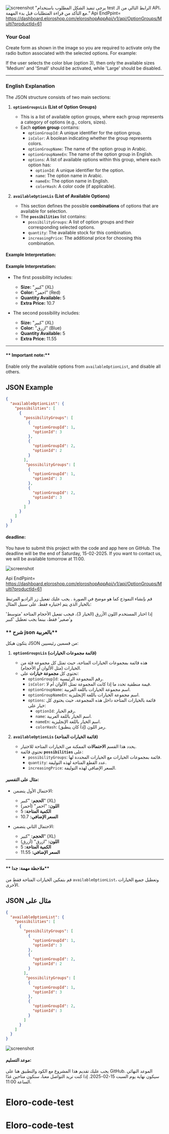 ![screenshot](example.jpg)
 "يرجى تنفيذ الشكل المطلوب باستخدام  test الرابط التالي من الـ API، مع التأكد من قراءة المتطلبات قبل بدء المهمة."
Api EndPpint= https://dashboard.eloroshop.com/eloroshopAppApi/v1/api/OptionGroups/Multi?productId=61

 




### **Your Goal**  


Create  form as shown in the image so you are required to activate only the radio button associated with the selected options. For example:

If the user selects the color blue (option 3), then only the available sizes 'Medium' and 'Small' should be activated, while 'Large' should be disabled.


---

### **English Explanation**  
The JSON structure consists of two main sections:  

1. **`optionGroupsLis` (List of Option Groups)**  
   - This is a list of available option groups, where each group represents a category of options (e.g., colors, sizes).  
   - Each **option group** contains:  
     - `optionGroupId`: A unique identifier for the option group.  
     - `isColor`: A boolean indicating whether the group represents colors.  
     - `optionGroupName`: The name of the option group in Arabic.  
     - `optionGroupNameEn`: The name of the option group in English.  
     - `options`: A list of available options within this group, where each option has:  
       - `optionId`: A unique identifier for the option.  
       - `name`: The option name in Arabic.  
       - `nameEn`: The option name in English.  
       - `colorHash`: A color code (if applicable).  

2. **`availableOptionLis` (List of Available Options)**  
   - This section defines the possible **combinations** of options that are available for selection.  
   - The **`possibilities`** list contains:  
     - `possibilityGroups`: A list of option groups and their corresponding selected options.  
     - `quantity`: The available stock for this combination.  
     - `increasingPrice`: The additional price for choosing this combination.  

#### **Example Interpretation:**  
#### **Example Interpretation:**  
- The first possibility includes:  
  - **Size:** "كبير" (XL)  
  - **Color:** "احمر" (Red)  
  - **Quantity Available:** 5  
  - **Extra Price:** 10.7  

- The second possibility includes:  
  - **Size:** "كبير" (XL)  
  - **Color:** "ازرق" (Blue)  
  - **Quantity Available:** 5  
  - **Extra Price:** 11.55  

---
#### **  Important note:**  

  Enable only the available options from `availableOptionList`, and disable all others.

## JSON Example

 
```json
{
  "availableOptionList": {
    "possibilities": [
      {
        "possibilityGroups": [
          {
            "optionGroupId": 1,
            "optionId": 3
          },
          {
            "optionGroupId": 2,
            "optionId": 2
          }
        ],
         "possibilityGroups": [
          {
            "optionGroupId": 1,
            "optionId": 3
          },
          {
            "optionGroupId": 2,
            "optionId": 3
          }
        ]
      }
    ]
  }
}
```

#### **deadline:**  

You have to submit this project with the code and app here on GitHub. The deadline will be the end of Saturday, 15-02-2025. If you want to contact us, we will be available tomorrow at 11:00.






![screenshot](example.jpg)


Api EndPpint= https://dashboard.eloroshop.com/eloroshopAppApi/v1/api/OptionGroups/Multi?productId=61

 قم بإنشاء النموذج كما هو موضح في الصورة .
يجب عليك تفعيل زر الراديو المرتبط بالخيار الذي يتم اختياره فقط. على سبيل المثال:

إذا اختار المستخدم اللون الأزرق (الخيار 3)، فيجب تفعيل الأحجام المتاحة 'متوسط' و'صغير' فقط، بينما يجب تعطيل 'كبير




### **  شرح  json  بالعربية**  
يتكون هيكل JSON من قسمين رئيسيين:  

1. **`optionGroupsLis` (قائمة مجموعات الخيارات)**  
   - هذه قائمة بمجموعات الخيارات المتاحة، حيث تمثل كل مجموعة فئة من الخيارات (مثل الألوان أو الأحجام).  
   - تحتوي كل **مجموعة خيارات** على:  
     - `optionGroupId`: رقم المجموعة الرئيسية.  
     - `isColor`: قيمة منطقية تحدد ما إذا كانت المجموعة تمثل الألوان أم لا.  
     - `optionGroupName`: اسم مجموعة الخيارات باللغة العربية.  
     - `optionGroupNameEn`: اسم مجموعة الخيارات باللغة الإنجليزية.  
     - `options`: قائمة بالخيارات المتاحة داخل هذه المجموعة، حيث يحتوي كل خيار على:  
       - `optionId`: رقم الخيار.  
       - `name`: اسم الخيار باللغة العربية.  
       - `nameEn`: اسم الخيار باللغة الإنجليزية.  
       - `colorHash`: رمز اللون (إذا كان ينطبق).  

2. **`availableOptionLis` (قائمة الخيارات المتاحة)**  
   - يحدد هذا القسم **الاحتمالات** الممكنة من الخيارات المتاحة للاختيار.  
   - تحتوي قائمة **`possibilities`** على:  
     - `possibilityGroups`: قائمة بمجموعات الخيارات مع الخيارات المحددة لها.  
     - `quantity`: عدد القطع المتاحة لهذه التوليفة.  
     - `increasingPrice`: السعر الإضافي لهذه التوليفة.  

#### **مثال على التفسير:**  
- الاحتمال الأول يتضمن:  
  - **الحجم:** "كبير" (XL)  
  - **اللون:** "احمر" (أحمر)  
  - **الكمية المتاحة:** 5  
  - **السعر الإضافي:** 10.7  

- الاحتمال الثاني يتضمن:  
  - **الحجم:** "كبير" (XL)  
  - **اللون:** "ازرق" (أزرق)  
  - **الكمية المتاحة:** 5  
  - **السعر الإضافي:** 11.55  

---



 #### **   ملاحظة مهمة: جدا**  

قم بتمكين الخيارات المتاحة فقط من `availableOptionList`، وتعطيل جميع الخيارات الأخرى.


 
 
## JSON مثال على 

 
```json
{
  "availableOptionList": {
    "possibilities": [
      {
        "possibilityGroups": [
          {
            "optionGroupId": 1,
            "optionId": 3
          },
          {
            "optionGroupId": 2,
            "optionId": 2
          }
        ],
         "possibilityGroups": [
          {
            "optionGroupId": 1,
            "optionId": 3
          },
          {
            "optionGroupId": 2,
            "optionId": 3
          }
        ]
      }
    ]
  }
}
```


![screenshot](example.jpg)


#### **موعد التسليم:**  

يجب عليك تقديم هذا المشروع مع الكود والتطبيق هنا على GitHub. الموعد النهائي سيكون نهاية يوم السبت 15-02-2025. إذا كنت تريد التواصل معنا، سنكون متاحين غدًا الساعة 11:00.













# Eloro-code-test
# Eloro-code-test
